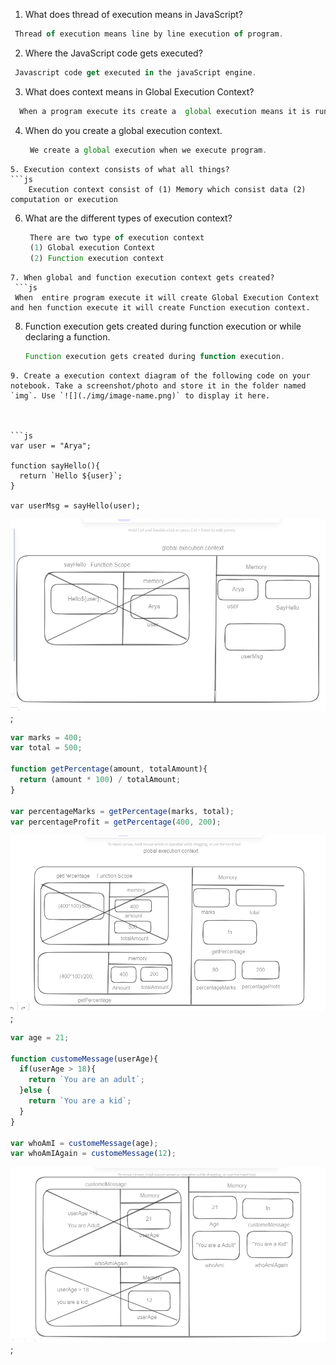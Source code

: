 1. What does thread of execution means in JavaScript?
```js
 Thread of execution means line by line execution of program.
```
2. Where the JavaScript code gets executed?
```js
 Javascript code get executed in the javaScript engine.
```
3. What does context means in Global Execution Context?
 ```js
   When a program execute its create a  global execution means it is running on js engine.
```
4. When do you create a global execution context.
   ```js
    We create a global execution when we execute program.
```
5. Execution context consists of what all things?
```js
    Execution context consist of (1) Memory which consist data (2) computation or execution
```
6. What are the different types of execution context?
   ```js
    There are two type of execution context
    (1) Global execution Context
    (2) Function execution context
  ```
7. When global and function execution context gets created?
   ```js
   When  entire program execute it will create Global Execution Context and hen function execute it will create Function execution context.  
  ```
8. Function execution gets created during function execution or while declaring a function.
   ```js
   Function execution gets created during function execution.
```
9. Create a execution context diagram of the following code on your notebook. Take a screenshot/photo and store it in the folder named `img`. Use `![](./img/image-name.png)` to display it here.



```js
var user = "Arya";

function sayHello(){
  return `Hello ${user}`;
}

var userMsg = sayHello(user);
```

<!-- Put your image here -->
![](../img/first.PNG);



```js
var marks = 400;
var total = 500;

function getPercentage(amount, totalAmount){
  return (amount * 100) / totalAmount;
}

var percentageMarks = getPercentage(marks, total);
var percentageProfit = getPercentage(400, 200);
```

<!-- Put your image here -->

![](../img/second.PNG);



```js
var age = 21;

function customeMessage(userAge){
  if(userAge > 18){
    return `You are an adult`;
  }else {
    return `You are a kid`;
  }
}

var whoAmI = customeMessage(age);
var whoAmIAgain = customeMessage(12);
```

<!-- Put your image here -->

![](../img/third.PNG);